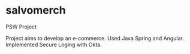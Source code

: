 # salvomerch
PSW Project

Project aims to develop an e-commerce.
Used Java Spring and Angular. 
Implemented Secure Loging with Okta.
